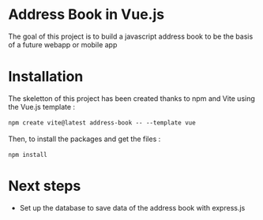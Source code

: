# Address Book in Vue.js

The goal of this project is to build a javascript address book to be the basis of a future webapp or mobile app

# Installation

The skeletton of this project has been created thanks to npm and Vite using the Vue.js template :\
\
`npm create vite@latest address-book -- --template vue`\
\
Then, to install the packages and get the files :\
\
`npm install`

# Next steps

* Set up the database to save data of the address book with express.js